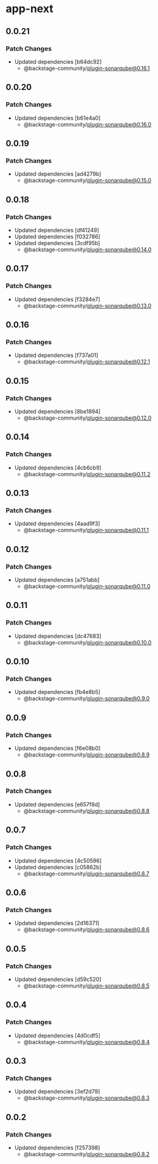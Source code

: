# app-next

## 0.0.21

### Patch Changes

- Updated dependencies [b64dc92]
  - @backstage-community/plugin-sonarqube@0.16.1

## 0.0.20

### Patch Changes

- Updated dependencies [b61e4a0]
  - @backstage-community/plugin-sonarqube@0.16.0

## 0.0.19

### Patch Changes

- Updated dependencies [ad4279b]
  - @backstage-community/plugin-sonarqube@0.15.0

## 0.0.18

### Patch Changes

- Updated dependencies [df41249]
- Updated dependencies [f032786]
- Updated dependencies [3cdf95b]
  - @backstage-community/plugin-sonarqube@0.14.0

## 0.0.17

### Patch Changes

- Updated dependencies [f3284e7]
  - @backstage-community/plugin-sonarqube@0.13.0

## 0.0.16

### Patch Changes

- Updated dependencies [f737a01]
  - @backstage-community/plugin-sonarqube@0.12.1

## 0.0.15

### Patch Changes

- Updated dependencies [8be1894]
  - @backstage-community/plugin-sonarqube@0.12.0

## 0.0.14

### Patch Changes

- Updated dependencies [4cb6cb9]
  - @backstage-community/plugin-sonarqube@0.11.2

## 0.0.13

### Patch Changes

- Updated dependencies [4aad9f3]
  - @backstage-community/plugin-sonarqube@0.11.1

## 0.0.12

### Patch Changes

- Updated dependencies [a751abb]
  - @backstage-community/plugin-sonarqube@0.11.0

## 0.0.11

### Patch Changes

- Updated dependencies [dc47683]
  - @backstage-community/plugin-sonarqube@0.10.0

## 0.0.10

### Patch Changes

- Updated dependencies [fb4e8b5]
  - @backstage-community/plugin-sonarqube@0.9.0

## 0.0.9

### Patch Changes

- Updated dependencies [f6e08b0]
  - @backstage-community/plugin-sonarqube@0.8.9

## 0.0.8

### Patch Changes

- Updated dependencies [e657f8d]
  - @backstage-community/plugin-sonarqube@0.8.8

## 0.0.7

### Patch Changes

- Updated dependencies [4c50596]
- Updated dependencies [c05862b]
  - @backstage-community/plugin-sonarqube@0.8.7

## 0.0.6

### Patch Changes

- Updated dependencies [2d16371]
  - @backstage-community/plugin-sonarqube@0.8.6

## 0.0.5

### Patch Changes

- Updated dependencies [d59c520]
  - @backstage-community/plugin-sonarqube@0.8.5

## 0.0.4

### Patch Changes

- Updated dependencies [4d0cdf5]
  - @backstage-community/plugin-sonarqube@0.8.4

## 0.0.3

### Patch Changes

- Updated dependencies [3ef2d79]
  - @backstage-community/plugin-sonarqube@0.8.3

## 0.0.2

### Patch Changes

- Updated dependencies [f257398]
  - @backstage-community/plugin-sonarqube@0.8.2
